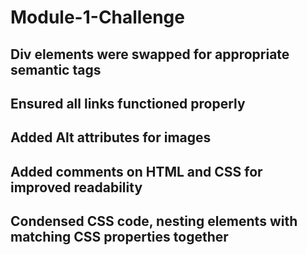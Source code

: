 # Module-1-Challenge
## Div elements were swapped for appropriate semantic tags
## Ensured all links functioned properly
## Added Alt attributes for images
## Added comments on HTML and CSS for improved readability
## Condensed CSS code, nesting elements with matching CSS properties together
